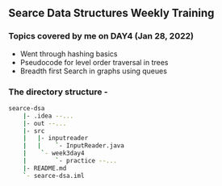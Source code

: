 ## Searce Data Structures Weekly Training

### Topics covered by me on DAY4 (Jan 28, 2022)

* Went through hashing basics
* Pseudocode for level order traversal in trees
* Breadth first Search in graphs using queues

### The directory structure -
```sh
searce-dsa
    |- .idea --...
    |- out --...
    |- src
    |   |- inputreader
    |   |    `- InputReader.java
    |    `- week3day4
    |        `- practice --...
    |- README.md
    `- searce-dsa.iml
```